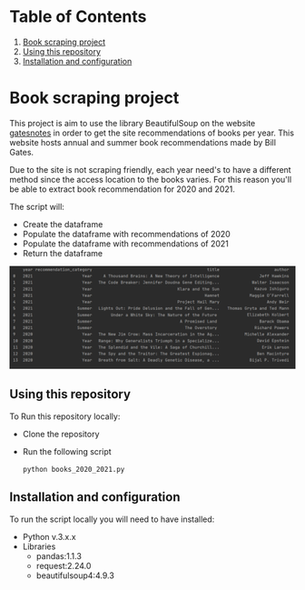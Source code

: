 
# Table of Contents
1. [Book scraping project](#book-scraping-project)
2. [Using this repository](#using-this-repository)
3. [Installation and configuration](#installation-and-configuration)



# Book scraping project

This project is aim to use the library BeautifulSoup on the website [gatesnotes](https://www.gatesnotes.com/) in order 
to get the site recommendations of books per year. This website hosts annual and summer book recommendations made by 
Bill Gates.

Due to the site is not scraping friendly, each year need's to have a different method since the access location to the 
books varies. For this reason you'll be able to extract book recommendation for 2020 and 2021.

The script will:
* Create the dataframe
* Populate the dataframe with recommendations of 2020
* Populate the dataframe with recommendations of 2021
* Return the dataframe

![plot](results_book_project.png)


## Using this repository

To Run this repository locally:

* Clone the repository
    
* Run the following script
  ```shell script
  python books_2020_2021.py
  ```


## Installation and configuration
To run the script locally you will need to have installed:
* Python v.3.x.x
* Libraries
    * pandas:1.1.3
    * request:2.24.0
    * beautifulsoup4:4.9.3
